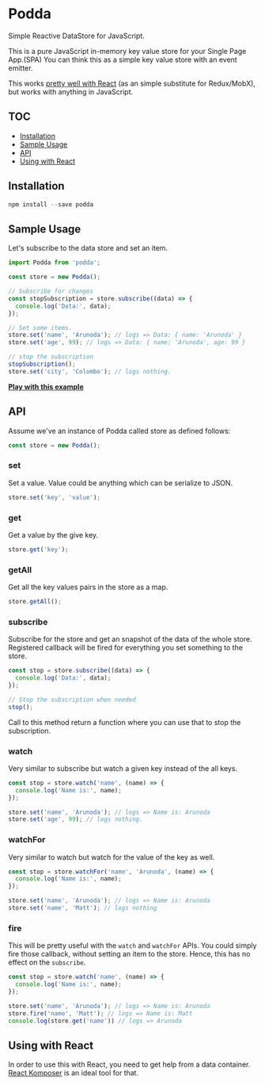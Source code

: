 # Podda

Simple Reactive DataStore for JavaScript.

This is a pure JavaScript in-memory key value store for your Single Page App.(SPA)
You can think this as a simple key value store with an event emitter.

This works [pretty well with React](#using-with-react) (as an simple substitute for Redux/MobX), but works with anything in JavaScript.

## TOC
<!-- TOC depthFrom:2 depthTo:2 withLinks:1 updateOnSave:0 orderedList:0 -->

- [Installation](#installation)
- [Sample Usage](#sample-usage)
- [API](#api)
- [Using with React](#using-with-react)

<!-- /TOC -->

## Installation

```js
npm install --save podda
```

## Sample Usage

Let's subscribe to the data store and set an item.

```js
import Podda from 'podda';

const store = new Podda();

// Subscribe for changes
const stopSubscription = store.subscribe((data) => {
  console.log('Data:', data);
});

// Set some items.
store.set('name', 'Arunoda'); // logs => Data: { name: 'Arunoda' }
store.set('age', 99); // logs => Data: { name: 'Arunoda', age: 99 }

// stop the subscription
stopSubscription();
store.set('city', 'Colombo'); // logs nothing.
```

**[Play with this example](#podda)**

## API

Assume we've an instance of Podda called store as defined follows:

```js
const store = new Podda();
```

### set

Set a value. Value could be anything which can be serialize to JSON.

```js
store.set('key', 'value');
```

### get

Get a value by the give key.

```js
store.get('key');
```

### getAll

Get all the key values pairs in the store as a map.

```js
store.getAll();
```

### subscribe

Subscribe for the store and get an snapshot of the data of the whole store.
Registered callback will be fired for everything you set something to the store.

```js
const stop = store.subscribe((data) => {
  console.log('Data:', data);
});

// Stop the subscription when needed
stop();
```

Call to this method return a function where you can use that to stop the subscription.

### watch

Very similar to subscribe but watch a given key instead of the all keys.

```js
const stop = store.watch('name', (name) => {
  console.log('Name is:', name);
});

store.set('name', 'Arunoda'); // logs => Name is: Arunoda
store.set('age', 99); // logs nothing.
```

### watchFor

Very similar to watch but watch for the value of the key as well.

```js
const stop = store.watchFor('name', 'Arunoda', (name) => {
  console.log('Name is:', name);
});

store.set('name', 'Arunoda'); // logs => Name is: Arunoda
store.set('name', 'Matt'); // logs nothing
```

### fire

This will be pretty useful with the `watch` and `watchFor` APIs. You could simply fire those callback, without setting an item to the store. Hence, this has no effect on the `subscribe`.

```js
const stop = store.watch('name', (name) => {
  console.log('Name is:', name);
});

store.set('name', 'Arunoda'); // logs => Name is: Arunoda
store.fire('name', 'Matt'); // logs => Name is: Matt
console.log(store.get('name')) // logs => Arunoda
```

## Using with React

In order to use this with React, you need to get help from a data container. [React Komposer](https://github.com/arunoda/react-komposer) is an ideal tool for that.
